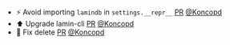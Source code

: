 - ⚡️ Avoid importing `lamindb` in `settings.__repr__` [PR](https://github.com/laminlabs/lamindb-setup/pull/1082) [@Koncopd](https://github.com/Koncopd)
- ⬆️ Upgrade lamin-cli [PR](https://github.com/laminlabs/lamindb/pull/2911) [@Koncopd](https://github.com/Koncopd)
- 🐛 Fix delete [PR](https://github.com/laminlabs/lamin-cli/pull/142) [@Koncopd](https://github.com/Koncopd)
